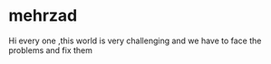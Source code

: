 # mehrzad
Hi every one ,this world is very challenging and we have to face the problems and fix them
